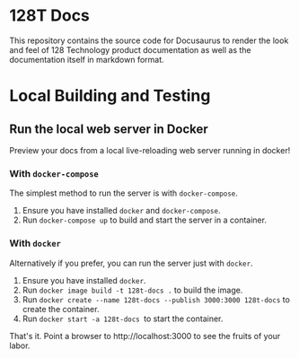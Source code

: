 # 128T Docs
This repository contains the source code for Docusaurus to render the look and feel
of 128 Technology product documentation as well as the documentation itself in
markdown format.

# Local Building and Testing

## Run the local web server in Docker

Preview your docs from a local live-reloading web server running in docker!

### With `docker-compose`
The simplest method to run the server is with `docker-compose`.

1. Ensure you have installed `docker` and `docker-compose`.
2. Run `docker-compose up` to build and start the server in a container.

### With `docker`
Alternatively if you prefer, you can run the server just with `docker`.

1. Ensure you have installed `docker`.
2. Run `docker image build -t 128t-docs .` to build the image.
3. Run `docker create --name 128t-docs --publish 3000:3000 128t-docs` to create the container.
4. Run `docker start -a 128t-docs `to start the container.

That's it. Point a browser to http://localhost:3000 to see the fruits of your labor.
